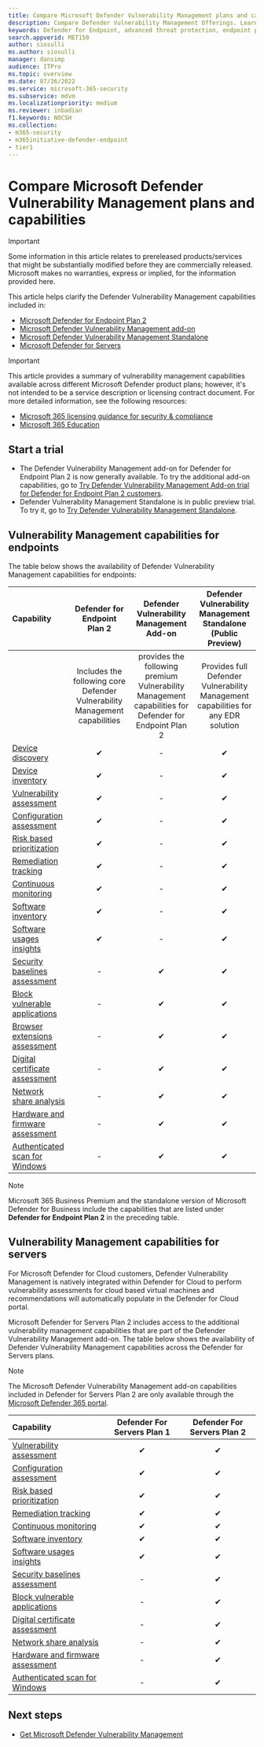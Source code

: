 ```yaml
---
title: Compare Microsoft Defender Vulnerability Management plans and capabilities
description: Compare Defender Vulnerability Management Offerings. Learn about the differences between the plans and select the plan that suits your organization's needs.
keywords: Defender for Endpoint, advanced threat protection, endpoint protection
search.appverid: MET150  
author: siosulli
ms.author: siosulli
manager: dansimp 
audience: ITPro
ms.topic: overview
ms.date: 07/26/2022
ms.service: microsoft-365-security
ms.subservice: mdvm
ms.localizationpriority: medium
ms.reviewer: inbadian
f1.keywords: NOCSH  
ms.collection: 
- m365-security
- m365initiative-defender-endpoint
- tier1
---
```


# Compare Microsoft Defender Vulnerability Management plans and capabilities

> [!IMPORTANT]
> Some information in this article relates to prereleased products/services that might be substantially modified before they are commercially released. Microsoft makes no warranties, express or implied, for the information provided here.

This article helps clarify the Defender Vulnerability Management capabilities included in:

- [Microsoft Defender for Endpoint Plan 2](https://go.microsoft.com/fwlink/p/?linkid=2154037)
- [Microsoft Defender Vulnerability Management add-on](../defender-vulnerability-management/index.yml)
- [Microsoft Defender Vulnerability Management Standalone](../defender-vulnerability-management/index.yml)
- [Microsoft Defender for Servers](/azure/defender-for-cloud/plan-defender-for-servers-select-plan)

> [!IMPORTANT]
> This article provides a summary of vulnerability management capabilities available across different Microsoft Defender product plans; however, it's not intended to be a service description or licensing contract document. For more detailed information, see the following resources:
>
> - [Microsoft 365 licensing guidance for security & compliance](/office365/servicedescriptions/microsoft-365-service-descriptions/microsoft-365-tenantlevel-services-licensing-guidance/microsoft-365-security-compliance-licensing-guidance)
> - [Microsoft 365 Education](/office365/servicedescriptions/office-365-platform-service-description/microsoft-365-education)

## Start a trial

- The Defender Vulnerability Management add-on for Defender for Endpoint Plan 2 is now generally available. To try the additional add-on capabilities, go to [Try Defender Vulnerability Management Add-on trial for Defender for Endpoint Plan 2 customers](/microsoft-365/security/defender-vulnerability-management/get-defender-vulnerability-management#try-defender-vulnerability-management-add-on-trial-for-defender-for-endpoint-plan-2-customers).
- Defender Vulnerability Management Standalone is in public preview trial. To try it, go to [Try Defender Vulnerability Management Standalone](/microsoft-365/security/defender-vulnerability-management/get-defender-vulnerability-management#try-defender-vulnerability-management-standalone).

## Vulnerability Management capabilities for endpoints

The table below shows the availability of Defender Vulnerability Management capabilities for endpoints:

|Capability| Defender for Endpoint Plan 2 | Defender Vulnerability Management Add-on | Defender Vulnerability Management Standalone (Public Preview) |
|:----|:----:|:----:|:----:|
||Includes the following core Defender Vulnerability Management capabilities|provides the following premium Vulnerability Management capabilities for Defender for Endpoint Plan 2|Provides full Defender Vulnerability Management capabilities for any EDR solution|
|[Device discovery](../defender-endpoint/device-discovery.md)|✔|-|✔|
|[Device inventory](../defender-endpoint/machines-view-overview.md)|✔|-|✔|
|[Vulnerability assessment](tvm-weaknesses.md)|✔|-|✔|
|[Configuration assessment](tvm-microsoft-secure-score-devices.md)|✔|-|✔|
|[Risk based prioritization](tvm-security-recommendation.md)|✔|-|✔|
|[Remediation tracking](tvm-remediation.md)|✔|-|✔|
|[Continuous monitoring](../defender-endpoint/configure-vulnerability-email-notifications.md)|✔|-|✔|
|[Software inventory](tvm-software-inventory.md)|✔|-|✔|
|[Software usages insights](tvm-usage-insights.md)|✔|-|✔|
|[Security baselines assessment](tvm-security-baselines.md)|-|✔|✔|
|[Block vulnerable applications](tvm-block-vuln-apps.md)|-|✔|✔|
|[Browser extensions assessment](tvm-browser-extensions.md)|-|✔|✔|
|[Digital certificate assessment](tvm-certificate-inventory.md)|-|✔|✔|
|[Network share analysis](tvm-network-share-assessment.md)|-|✔|✔|
|[Hardware and firmware assessment](tvm-hardware-and-firmware.md)|-|✔|✔|
|[Authenticated scan for Windows](windows-authenticated-scan.md)|-|✔|✔|

> [!NOTE]
> Microsoft 365 Business Premium and the standalone version of Microsoft Defender for Business include the capabilities that are listed under **Defender for Endpoint Plan 2** in the preceding table.

## Vulnerability Management capabilities for servers

For Microsoft Defender for Cloud customers, Defender Vulnerability Management is natively integrated within Defender for Cloud to perform vulnerability assessments for cloud based virtual machines and recommendations will automatically populate in the Defender for Cloud portal.

Microsoft Defender for Servers Plan 2 includes access to the additional vulnerability management capabilities that are part of the Defender Vulnerability Management add-on. The table below shows the availability of Defender Vulnerability Management capabilities across the Defender for Servers plans.

>[!Note]
> The Microsoft Defender Vulnerability Management add-on capabilities included in Defender for Servers Plan 2 are only available through the [Microsoft Defender 365 portal](https://security.microsoft.com/homepage).

|Capability|Defender For Servers Plan 1|Defender For Servers Plan 2|
|:----|:----:|:----:|
|[Vulnerability assessment](tvm-weaknesses.md)|✔|✔|
|[Configuration assessment](tvm-microsoft-secure-score-devices.md)|✔|✔|
|[Risk based prioritization](tvm-security-recommendation.md)|✔|✔|
|[Remediation tracking](tvm-remediation.md)|✔|✔|
|[Continuous monitoring](../defender-endpoint/configure-vulnerability-email-notifications.md)|✔|✔|
|[Software inventory](tvm-software-inventory.md)|✔|✔|
|[Software usages insights](tvm-usage-insights.md)|✔|✔|
|[Security baselines assessment](tvm-security-baselines.md)|-|✔|
|[Block vulnerable applications](tvm-block-vuln-apps.md)|-|✔|
|[Digital certificate assessment](tvm-certificate-inventory.md)|-|✔|
|[Network share analysis](tvm-network-share-assessment.md)|-|✔|
|[Hardware and firmware assessment](tvm-hardware-and-firmware.md)|-|✔|
|[Authenticated scan for Windows](windows-authenticated-scan.md)|-|✔|

## Next steps

- [Get Microsoft Defender Vulnerability Management](get-defender-vulnerability-management.md)

